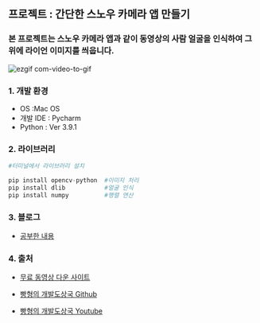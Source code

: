 ## 프로젝트 : 간단한 스노우 카메라 앱 만들기


### 본 프로젝트는 스노우 카메라 앱과 같이 동영상의 사람 얼굴을 인식하여   그 위에 라이언 이미지를 씌웁니다.

![ezgif com-video-to-gif](https://user-images.githubusercontent.com/62390565/108248309-07cfee80-7197-11eb-99b1-e2c9a68f0ec6.gif)



### 1. 개발 환경

- OS :Mac OS
- 개발 IDE : Pycharm
- Python : Ver 3.9.1

### 2. 라이브러리 
```python
#터미널에서 라이브러리 설치 

pip install opencv-python  #이미지 처리
pip install dlib           #얼굴 인식
pip install numpy          #행렬 연산
```

### 3. 블로그
- [공부한 내용](https://rkaclfrns.tistory.com/65)

### 4. 출처 
- [무료 동영상 다운 사이트](https://www.pexels.com/search/videos/face)


- [빵형의 개발도상국 Github](https://github.com/kairess/face_detector)

- [빵형의 개발도상국 Youtube](https://www.youtube.com/watch?v=tpWVyJqehG4&t=148s)
